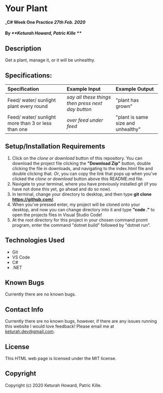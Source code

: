 # Your Plant

#### _C# Week One Practice _27th Feb. 2020_

#### By _**Keturah Howard, Patric Kille **_

## Description

Get a plant, manage it, or it will be unhealthy.

## Specifications:


| Specification | Example Input | Example Output |
| :------------- |:-------------| :-------------------|
| Feed/ water/ sunlight plant every round | *say all these things then press next day button* | "plant has grown" |
| Feed/ water/ sunlight more than 3 or less than one | *over feed under feed* | "plant is same size and unhealthy" |




## Setup/Installation Requirements

  1. Click on the *clone or download* button of this repository. You can download the project file clicking the **"Download Zip"** button, double clicking the file in downloads, and navigating to the index.html file and double clicking that. *Or*, you can copy the link that pops up when you've clicked the *clone or download* button above this README.md file.
  2. Navigate to your terminal, where you have previously installed git (if you have not done this yet, go ahead and do so now).
  3. In terminal, change your directory to desktop, and then type **git clone https://github.com/**.
  4. When you've pressed enter, my project will be cloned onto your desktop, and now you can change directory into it and type **"code ."** to open the projects files in Visual Studio Code!
  5. At the root directory for this project in your chosen command promt program, enter the command "dotnet build" followed by "dotnet run".

## Technologies Used

* Git
* VS Code
* C#
* .NET


## Known Bugs
Currently there are no known bugs. 

## Contact Info 
Currently there sre no known bugs, however, if there are any issues running this website I would love feedback! Please email me at keturah.dev@gmail.com.

## License

This HTML web page is licensed under the MIT license.

## Copyright

Copyright (c) 2020 Keturah Howard, Patric Kille.